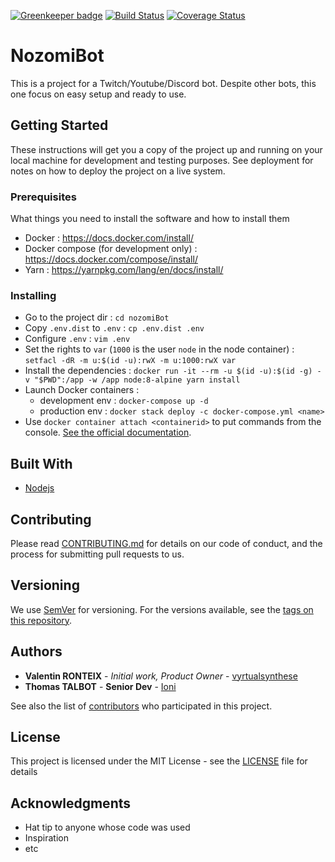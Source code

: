 [![Greenkeeper badge](https://badges.greenkeeper.io/vyrtualsynthese/nozomiBot.svg)](https://greenkeeper.io/) [![Build Status](https://travis-ci.org/vyrtualsynthese/nozomiBot.svg?branch=master)](https://travis-ci.org/vyrtualsynthese/nozomiBot) [![Coverage Status](https://coveralls.io/repos/github/vyrtualsynthese/nozomiBot/badge.svg?branch=master)](https://coveralls.io/github/vyrtualsynthese/nozomiBot?branch=master)

# NozomiBot

This is a project for a Twitch/Youtube/Discord bot. Despite other bots, this one focus on easy setup and ready to use.

## Getting Started

These instructions will get you a copy of the project up and running on your local machine for development and testing purposes. See deployment for notes on how to deploy the project on a live system.

### Prerequisites

What things you need to install the software and how to install them

* Docker : https://docs.docker.com/install/
* Docker compose (for development only) : https://docs.docker.com/compose/install/
* Yarn : https://yarnpkg.com/lang/en/docs/install/

### Installing

* Go to the project dir : `cd nozomiBot`
* Copy `.env.dist` to `.env` : `cp .env.dist .env`
* Configure `.env` : `vim .env`
* Set the rights to `var` (`1000` is the user `node` in the node container) : `setfacl -dR -m u:$(id -u):rwX -m u:1000:rwX var`
* Install the dependencies : `docker run -it --rm -u $(id -u):$(id -g) -v "$PWD":/app -w /app node:8-alpine yarn install`
* Launch Docker containers :
    * development env : `docker-compose up -d`
    * production env : `docker stack deploy -c docker-compose.yml <name>`
* Use `docker container attach <containerid>` to put commands from the console. [See the official documentation](https://docs.docker.com/engine/reference/commandline/attach/#parent-command).

## Built With

* [Nodejs](https://nodejs.org/en/)

## Contributing

Please read [CONTRIBUTING.md](https://gist.github.com/PurpleBooth/b24679402957c63ec426) for details on our code of conduct, and the process for submitting pull requests to us.

## Versioning

We use [SemVer](http://semver.org/) for versioning. For the versions available, see the [tags on this repository](https://github.com/your/project/tags). 

## Authors

* **Valentin RONTEIX** - *Initial work, Product Owner* - [vyrtualsynthese](https://github.com/vyrtualsynthese)
* **Thomas TALBOT** - **Senior Dev** - [Ioni](https://github.com/Ioni14)

See also the list of [contributors](https://github.com/vyrtualsynthese/nozomiBot/graphs/contributors) who participated in this project.

## License

This project is licensed under the MIT License - see the [LICENSE](LICENSE) file for details

## Acknowledgments

* Hat tip to anyone whose code was used
* Inspiration
* etc

